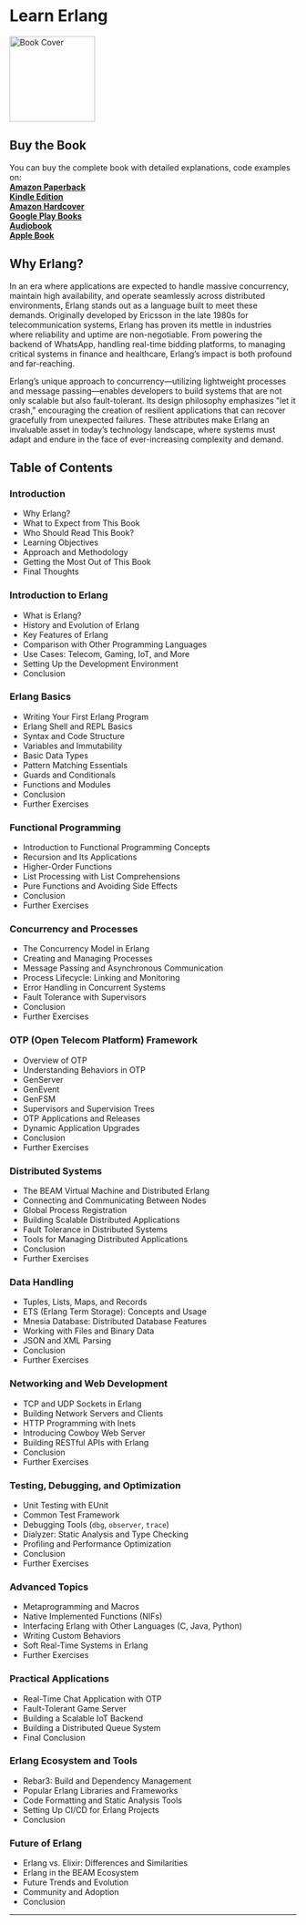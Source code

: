# Learn Erlang

<img src="https://is1-ssl.mzstatic.com/image/thumb/Publication211/v4/5e/2e/bc/5e2ebce6-3e7e-6179-460f-d4aa0df551ed/c19e382e-9e53-42b2-b02a-63dbc21b464e_cover_image.png/626x0w.webp" alt="Book Cover" width="150" />

## Buy the Book

You can buy the complete book with detailed explanations, code examples on:  
**[Amazon Paperback](https://www.amazon.com/dp/B0DRF8JV72)**  
**[Kindle Edition](https://www.amazon.com/dp/B0DRD76HQ4)**  
**[Amazon Hardcover](https://www.amazon.com/dp/B0DRDR7B3R)**  
**[Google Play Books](https://play.google.com/store/books/details?id=NFE6EQAAQBAJ)**  
**[Audiobook](https://play.google.com/store/audiobooks/details?id=AQAAAEDyC3xLnM)**  
**[Apple Book](https://books.apple.com/us/book/learn-erlang/id6739826357)**  

## Why Erlang?
In an era where applications are expected to handle massive concurrency, maintain high availability, and operate seamlessly across distributed environments, Erlang stands out as a language built to meet these demands. Originally developed by Ericsson in the late 1980s for telecommunication systems, Erlang has proven its mettle in industries where reliability and uptime are non-negotiable. From powering the backend of WhatsApp, handling real-time bidding platforms, to managing critical systems in finance and healthcare, Erlang’s impact is both profound and far-reaching.  

Erlang’s unique approach to concurrency—utilizing lightweight processes and message passing—enables developers to build systems that are not only scalable but also fault-tolerant. Its design philosophy emphasizes "let it crash," encouraging the creation of resilient applications that can recover gracefully from unexpected failures. These attributes make Erlang an invaluable asset in today’s technology landscape, where systems must adapt and endure in the face of ever-increasing complexity and demand.

## Table of Contents

### Introduction
- Why Erlang?
- What to Expect from This Book
- Who Should Read This Book?
- Learning Objectives
- Approach and Methodology
- Getting the Most Out of This Book
- Final Thoughts

### Introduction to Erlang
- What is Erlang?
- History and Evolution of Erlang
- Key Features of Erlang
- Comparison with Other Programming Languages
- Use Cases: Telecom, Gaming, IoT, and More
- Setting Up the Development Environment
- Conclusion

### Erlang Basics
- Writing Your First Erlang Program
- Erlang Shell and REPL Basics
- Syntax and Code Structure
- Variables and Immutability
- Basic Data Types
- Pattern Matching Essentials
- Guards and Conditionals
- Functions and Modules
- Conclusion
- Further Exercises

### Functional Programming
- Introduction to Functional Programming Concepts
- Recursion and Its Applications
- Higher-Order Functions
- List Processing with List Comprehensions
- Pure Functions and Avoiding Side Effects
- Conclusion
- Further Exercises

### Concurrency and Processes
- The Concurrency Model in Erlang
- Creating and Managing Processes
- Message Passing and Asynchronous Communication
- Process Lifecycle: Linking and Monitoring
- Error Handling in Concurrent Systems
- Fault Tolerance with Supervisors
- Conclusion
- Further Exercises

### OTP (Open Telecom Platform) Framework
- Overview of OTP
- Understanding Behaviors in OTP
- GenServer
- GenEvent
- GenFSM
- Supervisors and Supervision Trees
- OTP Applications and Releases
- Dynamic Application Upgrades
- Conclusion
- Further Exercises

### Distributed Systems
- The BEAM Virtual Machine and Distributed Erlang
- Connecting and Communicating Between Nodes
- Global Process Registration
- Building Scalable Distributed Applications
- Fault Tolerance in Distributed Systems
- Tools for Managing Distributed Applications
- Conclusion
- Further Exercises

### Data Handling
- Tuples, Lists, Maps, and Records
- ETS (Erlang Term Storage): Concepts and Usage
- Mnesia Database: Distributed Database Features
- Working with Files and Binary Data
- JSON and XML Parsing
- Conclusion
- Further Exercises

### Networking and Web Development
- TCP and UDP Sockets in Erlang
- Building Network Servers and Clients
- HTTP Programming with Inets
- Introducing Cowboy Web Server
- Building RESTful APIs with Erlang
- Conclusion
- Further Exercises

### Testing, Debugging, and Optimization
- Unit Testing with EUnit
- Common Test Framework
- Debugging Tools (`dbg`, `observer`, `trace`)
- Dialyzer: Static Analysis and Type Checking
- Profiling and Performance Optimization
- Conclusion
- Further Exercises

### Advanced Topics
- Metaprogramming and Macros
- Native Implemented Functions (NIFs)
- Interfacing Erlang with Other Languages (C, Java, Python)
- Writing Custom Behaviors
- Soft Real-Time Systems in Erlang
- Further Exercises

### Practical Applications
- Real-Time Chat Application with OTP
- Fault-Tolerant Game Server
- Building a Scalable IoT Backend
- Building a Distributed Queue System
- Final Conclusion

### Erlang Ecosystem and Tools
- Rebar3: Build and Dependency Management
- Popular Erlang Libraries and Frameworks
- Code Formatting and Static Analysis Tools
- Setting Up CI/CD for Erlang Projects
- Conclusion

### Future of Erlang
- Erlang vs. Elixir: Differences and Similarities
- Erlang in the BEAM Ecosystem
- Future Trends and Evolution
- Community and Adoption
- Conclusion

---
